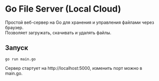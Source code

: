 # Go File Server (Local Cloud)

Простой веб-сервер на Go для хранения и управления файлами через браузер.  
Позволяет загружать, скачивать и удалять файлы.

## Запуск

```
go run main.go
```

Сервер стартует на http://localhost:5000, изменить порт можно в main.go.
